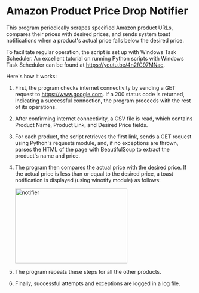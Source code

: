 # Amazon Product Price Drop Notifier

This program periodically scrapes specified Amazon product URLs, compares their prices with desired prices, and sends system toast notifications when a product's actual price falls below the desired price.

To facilitate regular operation, the script is set up with Windows Task Scheduler. An excellent tutorial on running Python scripts with Windows Task Scheduler can be found at https://youtu.be/4n2fC97MNac.

Here's how it works:

1. First, the program checks internet connectivity by sending a GET request to https://www.google.com. If a 200 status code is returned, indicating a successful connection, the program proceeds with the rest of its operations.
2. After confirming internet connectivity, a CSV file is read, which contains Product Name, Product Link, and Desired Price fields.
3. For each product, the script retrieves the first link, sends a GET request using Python's requests module, and, if no exceptions are thrown, parses the HTML of the page with BeautifulSoup to extract the product's name and price.
4. The program then compares the actual price with the desired price. If the actual price is less than or equal to the desired price, a toast notification is displayed (using winotify module) as follows:

    <img src="https://phx02pap001files.storage.live.com/y4m_QwvukCKlpWicc08XT9XW_QHFHSmQItgvUs53xdv2h9KrsWdNGB8vEJxQ3UVHPG96aOL4Du0igTYVAYJ2DrcuZV8sWG8vT-mhqeVSeBiU9IsjhygYpkxYkxhzpr38lYdIqS2guhEWE5AwFKO-HjsLcJF7XvX6K8sVu-Ba-hcQY7l7Hf_dzr-2vYscCZF4Hhp?width=515&height=342&cropmode=none" alt="notifier" width="300" height="200">

6. The program repeats these steps for all the other products.
7. Finally, successful attempts and exceptions are logged in a log file.



